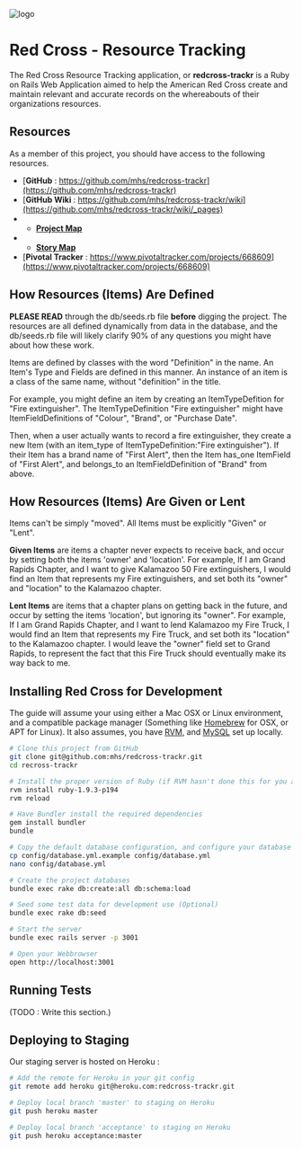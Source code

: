 
![logo](https://github.com/mhs/redcross-trackr/wiki/images/redcross-logo.png)

Red Cross - Resource Tracking
===================================

The Red Cross Resource Tracking application, or **redcross-trackr** is a Ruby on Rails Web Application aimed to help the American Red Cross create and maintain relevant and accurate records on the whereabouts of their organizations resources.

Resources
------------------------------------
As a member of this project, you should have access to the following resources.

+ [**GitHub** : https://github.com/mhs/redcross-trackr](https://github.com/mhs/redcross-trackr)
+ [**GitHub Wiki** : https://github.com/mhs/redcross-trackr/wiki](https://github.com/mhs/redcross-trackr/wiki/_pages)
+ + [**Project Map**](https://github.com/mhs/redcross-trackr/wiki/Project-Map)
+ + [**Story Map**](https://github.com/mhs/redcross-trackr/wiki/Story-Map)
+ [**Pivotal Tracker** : https://www.pivotaltracker.com/projects/668609](https://www.pivotaltracker.com/projects/668609)



How Resources (Items) Are Defined
-----------------------------------
**PLEASE READ** through the db/seeds.rb file **before** digging the project. The resources are all defined dynamically from data in the database, and the db/seeds.rb file will likely clarify 90% of any questions you might have about how these work.

Items are defined by classes with the word "Definition" in the name. An Item's Type and Fields are defined in this manner. An instance of an item is a class of the same name, without "definition" in the title.

For example, you might define an item by creating an ItemTypeDefition for "Fire extinguisher". The ItemTypeDefinition "Fire extinguisher" might have ItemFieldDefinitions of "Colour", "Brand", or "Purchase Date".

Then, when a user actually wants to record a fire extinguisher, they create a new Item (with an item_type of ItemTypeDefinition:"Fire extinguisher"). If their Item has a brand name of "First Alert", then the Item has_one ItemField of "First Alert", and belongs_to an ItemFieldDefinition of "Brand" from above.


How Resources (Items) Are Given or Lent
--------------------------------------
Items can't be simply "moved". All Items must be explicitly "Given" or "Lent".

**Given Items** are items a chapter never expects to receive back, and occur by setting both the items 'owner' and 'location'. For example, If I am Grand Rapids Chapter, and I want to give Kalamazoo 50 Fire extinguishers, I would find an Item that represents my Fire extinguishers, and set both its "owner" and "location" to the Kalamazoo chapter.

**Lent Items** are items that a chapter plans on getting back in the future, and occur by setting the items 'location', but ignoring its "owner". For example, If I am Grand Rapids Chapter, and I want to lend Kalamazoo my Fire Truck, I would find an Item that represents my Fire Truck, and set both its "location" to the Kalamazoo chapter. I would leave the "owner" field set to Grand Rapids, to represent the fact that this Fire Truck should eventually make its way back to me.




Installing Red Cross for Development
-----------------------------------
The guide will assume your using either a Mac OSX or Linux environment, and a compatible package manager (Something like [Homebrew](http://mxcl.github.com/homebrew/) for OSX, or APT for Linux). It also assumes, you have [RVM](https://rvm.io/rvm/install/), and [MySQL](http://dev.mysql.com/doc/refman/5.5/en//installing.html) set up locally.

```bash
# Clone this project from GitHub
git clone git@github.com:mhs/redcross-trackr.git
cd recross-trackr

# Install the proper version of Ruby (if RVM hasn't done this for you already)
rvm install ruby-1.9.3-p194
rvm reload

# Have Bundler install the required dependencies
gem install bundler
bundle

# Copy the default database configuration, and configure your database access (if needed)
cp config/database.yml.example config/database.yml
nano config/database.yml

# Create the project databases
bundle exec rake db:create:all db:schema:load

# Seed some test data for development use (Optional)
bundle exec rake db:seed

# Start the server
bundle exec rails server -p 3001

# Open your Webbrowser
open http://localhost:3001
```




Running Tests
-----------------------------------
(TODO : Write this section.)



Deploying to Staging
-----------------------------------
Our staging server is hosted on Heroku :

```bash
# Add the remote for Heroku in your git config
git remote add heroku git@heroku.com:redcross-trackr.git

# Deploy local branch 'master' to staging on Heroku
git push heroku master

# Deploy local branch 'acceptance' to staging on Heroku
git push heroku acceptance:master
```



